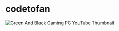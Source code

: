 # codetofan
![Green And Black Gaming PC YouTube Thumbnail](https://github.com/47-dev/codetofan/assets/79639577/a4fe3cc8-9d62-4d26-890c-f53f531077f9)
